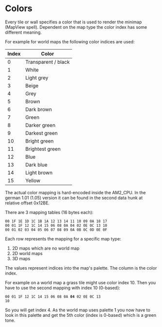 # Colors

Every tile or wall specifies a color that is used to render the minimap (MapView spell). Dependent on the map type the color index has some different meaning.

For example for world maps the following color indices are used:

Index | Color
--- | ---
0 | Transparent / black
1 | White
2 | Light grey
3 | Beige
4 | Grey
5 | Brown
6 | Dark brown
7 | Green
8 | Darker green
9 | Darkest green
10 | Bright green
11 | Brightest green
12 | Blue
13 | Dark blue
14 | Light brown
15 | Yellow

The actual color mapping is hard-encoded inside the AM2_CPU. In the german 1.01 (1.05) version it can be found in the second data hunk at relative offset 0x12BE.

There are 3 mapping tables (16 bytes each):

```
00 1F 1E 1D 1C 1B 1A 12 13 14 11 10 09 0A 18 17
00 01 1F 12 1C 14 15 06 08 0A 04 02 0E 0C 13 10
00 01 02 03 04 05 06 07 08 09 0A 0B 0C 0D 0E 0F
```

Each row represents the mapping for a specific map type:
1. 2D maps which are no world map
2. 2D world maps
3. 3D maps

The values represent indices into the map's palette. The column is the color index.

For example on a world map a grass tile might use color index 10. Then you have to use the second mapping with index 10 (0-based):

<code>00 01 1F 12 1C 14 15 06 08 0A **04** 02 0E 0C 13 10</code>

So you will get index 4. As the world map uses palette 1 you now have to look in this palette and get the 5th color (index is 0-based) which is a green tone.
